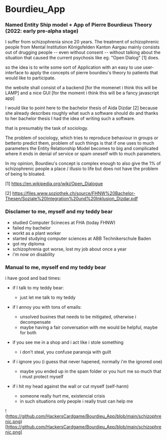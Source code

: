 # Bourdieu_App
### Named Entity Ship model + App of Pierre Bourdieus Theory (2022: early pre-alpha stage)


I suffer from schizophrenia since 20 years. The treatment of schizophrenic people from Mental Institution Königsfelden Kanton Aargau mainly consists out of drugging people -- even without consent -- without talking about the situation that caused the current psychosis like eg. "Open Dialog" [1] does.


so the idea is to write some sort of Application with an easy to use user-interface to apply the concepts of pierre bourdieu's theory to patients that would like to participate.


the website shall consist of a backend [for the momenet i think this will be LAMP] and a nice GUI [for the moment i think this will be a fancy javascript app]


I would like to point here to the bachelor thesis of Aida Dizdar [2] because she already describes roughly what such a software should do and thanks to her bachelor thesis I had the idea of writing such a software.


that is presumably the task of sociology.

The problem of sociology, which tries to reproduce behaviour in groups or betterto predict them, problem of such things is that if one uses to much parameters the Entity Relationship Model becomes to big and complicated where it ends in denial of service or spam oneself with to much parameters.


In my opinion, Bourdieu's concept is complex enough to also give the 1% of schizophrenic people a place / illusio to life but does not have the problem of being to bloated.



[1] https://en.wikipedia.org/wiki/Open_Dialogue

[2] https://files.www.soziothek.ch/source/FHNW%20Bachelor-Thesen/Soziale%20Integration%20und%20Inklusion_Dizdar.pdf



### Disclamer to me, myself and my teddy bear

- studied Computer Scineces at FHA (today FHNW)
- failed my bachelor
- workt as a plant worker
- started studying computer sciences at ABB Technikerschule Baden
- got my diploma
- schizophrenia got worse, lost my job about once a year
- i'm now on disability


### Manual to me, myself end my teddy bear

i have good and bad times:
* if I talk to my teddy bear:
    * just let me talk to my teddy

* if I annoy you with tons of emails:
    * unsolved busines that needs to be mitigated, otherwise i decompensate
    * maybe having a fair conversation with me would be helpful, maybe for both

* if you see me in a shop and i act like i stole something
    * i don't steal, you confuse paranoja with guilt

* if i ignore you (i guess that never hapened, normally i'm the ignored one)
    * maybe you ended up in the spam folder or you hurt me so much that i must protect myself

* if i hit my head against the wall or cut myself (self-harm) 
    * someone really hurt me, existencial crisis
    * in such situations only people i really trust can help me




!(https://github.com/HackersCardgame/Bourdieu_App/blob/main/schizophrenic.png)[https://github.com/HackersCardgame/Bourdieu_App/blob/main/schizophrenic.png]


